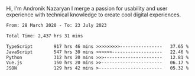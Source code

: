 Hi, I'm Andronik Nazaryan
I merge a passion for usability and user experience with technical knowledge to create cool digital experiences.


<!--START_SECTION:waka-->

```txt
From: 28 March 2020 - To: 23 July 2023

Total Time: 2,437 hrs 31 mins

TypeScript        917 hrs 46 mins >>>>>>>>>----------------   37.65 %
JavaScript        547 hrs 30 mins >>>>>>-------------------   22.46 %
Python            312 hrs 20 mins >>>----------------------   12.81 %
Vue.js            150 hrs 20 mins >>-----------------------   06.17 %
JSON              129 hrs 42 mins >------------------------   05.32 %
```

<!--END_SECTION:waka-->
